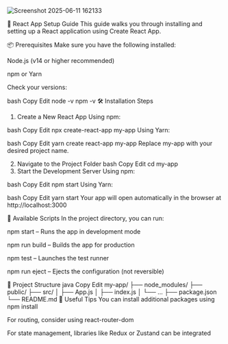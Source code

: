 

![Screenshot 2025-06-11 162133](https://github.com/user-attachments/assets/7a4acce8-4c61-408a-bf28-89ae39b6dfb9)




🚀 React App Setup Guide
This guide walks you through installing and setting up a React application using Create React App.

📦 Prerequisites
Make sure you have the following installed:

Node.js (v14 or higher recommended)

npm or Yarn

Check your versions:

bash
Copy
Edit
node -v
npm -v
🛠️ Installation Steps
1. Create a New React App
Using npm:

bash
Copy
Edit
npx create-react-app my-app
Using Yarn:

bash
Copy
Edit
yarn create react-app my-app
Replace my-app with your desired project name.

2. Navigate to the Project Folder
bash
Copy
Edit
cd my-app
3. Start the Development Server
Using npm:

bash
Copy
Edit
npm start
Using Yarn:

bash
Copy
Edit
yarn start
Your app will open automatically in the browser at http://localhost:3000

🧾 Available Scripts
In the project directory, you can run:

npm start – Runs the app in development mode

npm run build – Builds the app for production

npm test – Launches the test runner

npm run eject – Ejects the configuration (not reversible)

📁 Project Structure
java
Copy
Edit
my-app/
├── node_modules/
├── public/
├── src/
│   ├── App.js
│   ├── index.js
│   └── ...
├── package.json
└── README.md
🧩 Useful Tips
You can install additional packages using npm install <package-name>

For routing, consider using react-router-dom

For state management, libraries like Redux or Zustand can be integrated
